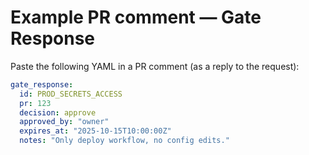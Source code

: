 # Example PR comment — Gate Response

Paste the following YAML in a PR comment (as a reply to the request):

```yaml
gate_response:
  id: PROD_SECRETS_ACCESS
  pr: 123
  decision: approve
  approved_by: "owner"
  expires_at: "2025-10-15T10:00:00Z"
  notes: "Only deploy workflow, no config edits."
```
